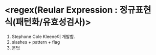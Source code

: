 # <regex(Reular Expression : 정규표현식(패턴화/유효성검사)>
 1. Stephone Cole Kleene이 개발함.
 2. slashes + pattern + flag
 3. 문법
